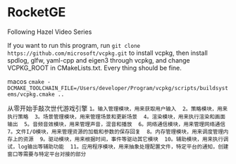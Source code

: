 # RocketGE

Following Hazel Video Series

If you want to run this program,
run `git clone https://github.com/microsoft/vcpkg.git` to install vcpkg,
then install spdlog, glfw, yaml-cpp and eigen3 through vcpkg, and
change VCPKG_ROOT in CMakeLists.txt.
Every thing should be fine.

macos
`cmake -DCMAKE_TOOLCHAIN_FILE=/Users/developer/Program/vcpkg/scripts/buildsystems/vcpkg.cmake ..`

从零开始手敲次世代游戏引擎
`
1。输入管理模块，用来获取用户输入 
2。策略模块，用来执行策略 
3。场景管理模块，用来管理场景和更新场景 
4。渲染模块，用来执行渲染和画面输出 
5。音频音效模块，用来管理声音，混音和播放 
6。网络通信模块，用来管理网络通信 
7。文件I/O模块，用来管理资源的加载和参数的保存回复 
8。内存管理模块，用来调度管理内存上的资源 
9。驱动模块，用来根据时间，事件等驱动其它模块 
10。辅助模块，用来执行调试，log输出等辅助功能 
11。应用程序模块，用来抽象处理配置文件，特定平台的通知，创建窗口等需要与特定平台对接的部分 
`